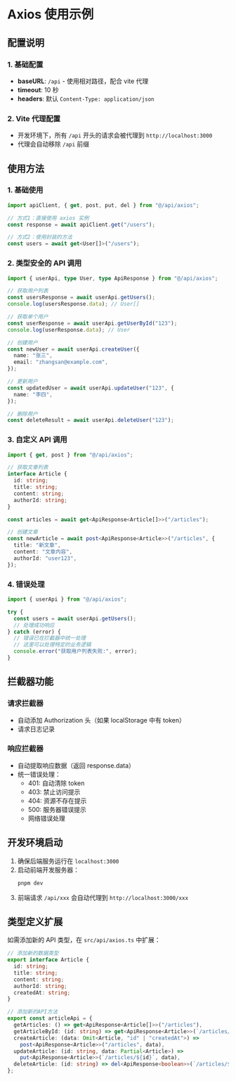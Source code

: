 # Axios 使用示例

## 配置说明

### 1. 基础配置

- **baseURL**: `/api` - 使用相对路径，配合 vite 代理
- **timeout**: 10 秒
- **headers**: 默认 `Content-Type: application/json`

### 2. Vite 代理配置

- 开发环境下，所有 `/api` 开头的请求会被代理到 `http://localhost:3000`
- 代理会自动移除 `/api` 前缀

## 使用方法

### 1. 基础使用

```typescript
import apiClient, { get, post, put, del } from "@/api/axios";

// 方式1：直接使用 axios 实例
const response = await apiClient.get("/users");

// 方式2：使用封装的方法
const users = await get<User[]>("/users");
```

### 2. 类型安全的 API 调用

```typescript
import { userApi, type User, type ApiResponse } from "@/api/axios";

// 获取用户列表
const usersResponse = await userApi.getUsers();
console.log(usersResponse.data); // User[]

// 获取单个用户
const userResponse = await userApi.getUserById("123");
console.log(userResponse.data); // User

// 创建用户
const newUser = await userApi.createUser({
  name: "张三",
  email: "zhangsan@example.com",
});

// 更新用户
const updatedUser = await userApi.updateUser("123", {
  name: "李四",
});

// 删除用户
const deleteResult = await userApi.deleteUser("123");
```

### 3. 自定义 API 调用

```typescript
import { get, post } from "@/api/axios";

// 获取文章列表
interface Article {
  id: string;
  title: string;
  content: string;
  authorId: string;
}

const articles = await get<ApiResponse<Article[]>>("/articles");

// 创建文章
const newArticle = await post<ApiResponse<Article>>("/articles", {
  title: "新文章",
  content: "文章内容",
  authorId: "user123",
});
```

### 4. 错误处理

```typescript
import { userApi } from "@/api/axios";

try {
  const users = await userApi.getUsers();
  // 处理成功响应
} catch (error) {
  // 错误已在拦截器中统一处理
  // 这里可以处理特定的业务逻辑
  console.error("获取用户列表失败:", error);
}
```

## 拦截器功能

### 请求拦截器

- 自动添加 Authorization 头（如果 localStorage 中有 token）
- 请求日志记录

### 响应拦截器

- 自动提取响应数据（返回 response.data）
- 统一错误处理：
  - 401: 自动清除 token
  - 403: 禁止访问提示
  - 404: 资源不存在提示
  - 500: 服务器错误提示
  - 网络错误处理

## 开发环境启动

1. 确保后端服务运行在 `localhost:3000`
2. 启动前端开发服务器：
   ```bash
   pnpm dev
   ```
3. 前端请求 `/api/xxx` 会自动代理到 `http://localhost:3000/xxx`

## 类型定义扩展

如需添加新的 API 类型，在 `src/api/axios.ts` 中扩展：

```typescript
// 添加新的数据类型
export interface Article {
  id: string;
  title: string;
  content: string;
  authorId: string;
  createdAt: string;
}

// 添加新的API方法
export const articleApi = {
  getArticles: () => get<ApiResponse<Article[]>>("/articles"),
  getArticleById: (id: string) => get<ApiResponse<Article>>(`/articles/${id}`),
  createArticle: (data: Omit<Article, "id" | "createdAt">) =>
    post<ApiResponse<Article>>("/articles", data),
  updateArticle: (id: string, data: Partial<Article>) =>
    put<ApiResponse<Article>>(`/articles/${id}`, data),
  deleteArticle: (id: string) => del<ApiResponse<boolean>>(`/articles/${id}`),
};
```
